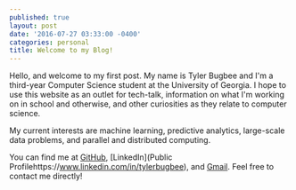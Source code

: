 ```yaml
---
published: true
layout: post
date: '2016-07-27 03:33:00 -0400'
categories: personal
title: Welcome to my Blog!
---
```


Hello, and welcome to my first post. My name is Tyler Bugbee and I'm a third-year Computer Science student at the University of Georgia. I hope to use this website as an outlet for tech-talk, information on what I'm working on in school and otherwise, and other curiosities as they relate to computer science.

My current interests are machine learning, predictive analytics, large-scale data problems, and parallel and distributed computing.

You can find me at [GitHub](https://github.com/tbarc), [LinkedIn](Public Profilehttps://www.linkedin.com/in/tylerbugbee), and [Gmail](mailto:tbugbee1@gmail.com). Feel free to contact me directly!
